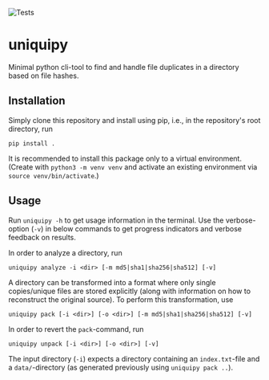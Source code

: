 ![Tests](https://github.com/RichtersFinger/uniquipy/actions/workflows/tests.yml/badge.svg)

# uniquipy
Minimal python cli-tool to find and handle file duplicates in a directory based on file hashes.

## Installation
Simply clone this repository and install using pip, i.e., in the repository's root directory, run
```
pip install .
```
It is recommended to install this package only to a virtual environment. (Create with `python3 -m venv venv` and activate an existing environment via `source venv/bin/activate`.)

## Usage
Run `uniquipy -h` to get usage information in the terminal. Use the verbose-option (`-v`) in below commands to get progress indicators and verbose feedback on results.

In order to analyze a directory, run
```
uniquipy analyze -i <dir> [-m md5|sha1|sha256|sha512] [-v]
```

A directory can be transformed into a format where only single copies/unique files are stored explicitly (along with information on how to reconstruct the original source). To perform this transformation, use
```
uniquipy pack [-i <dir>] [-o <dir>] [-m md5|sha1|sha256|sha512] [-v]
```

In order to revert the `pack`-command, run
```
uniquipy unpack [-i <dir>] [-o <dir>] [-v]
```
The input directory (`-i`) expects a directory containing an `index.txt`-file and a `data/`-directory (as generated previously using `uniquipy pack ..`).
